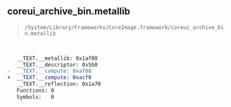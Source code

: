 ## coreui_archive_bin.metallib

> `/System/Library/Frameworks/CoreImage.framework/coreui_archive_bin.metallib`

```diff

 
   __TEXT.__metallib: 0x1af80
   __TEXT.__descriptor: 0x5b0
-  __TEXT.__compute: 0xaf80
+  __TEXT.__compute: 0xacf0
   __TEXT.__reflection: 0x1a70
   Functions: 0
   Symbols:   0

```
